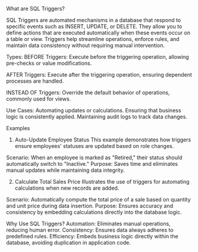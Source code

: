 What are SQL Triggers?

SQL Triggers are automated mechanisms in a database that respond to specific events such as INSERT, UPDATE, or DELETE. They allow you to define actions that are executed automatically when these events occur on a table or view. Triggers help streamline operations, enforce rules, and maintain data consistency without requiring manual intervention.

Types:
BEFORE Triggers: Execute before the triggering operation, allowing pre-checks or value modifications.

AFTER Triggers: Execute after the triggering operation, ensuring dependent processes are handled.

INSTEAD OF Triggers: Override the default behavior of operations, commonly used for views.


Use Cases:
Automating updates or calculations.
Ensuring that business logic is consistently applied.
Maintaining audit logs to track data changes.


Examples
1. Auto-Update Employee Status
This example demonstrates how triggers ensure employees' statuses are updated based on role changes.

Scenario: When an employee is marked as "Retired," their status should automatically switch to "Inactive."
Purpose: Saves time and eliminates manual updates while maintaining data integrity.


2. Calculate Total Sales Price
Illustrates the use of triggers for automating calculations when new records are added.

Scenario: Automatically compute the total price of a sale based on quantity and unit price during data insertion.
Purpose: Ensures accuracy and consistency by embedding calculations directly into the database logic.


Why Use SQL Triggers?
Automation: Eliminates manual operations, reducing human error.
Consistency: Ensures data always adheres to predefined rules.
Efficiency: Embeds business logic directly within the database, avoiding duplication in application code.
